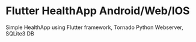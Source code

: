 # Flutter HealthApp Android/Web/IOS
Simple HealthApp using Flutter framework, Tornado Python Webserver, SQLite3 DB
